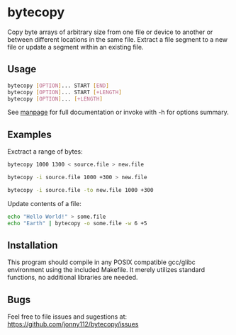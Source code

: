 # bytecopy
Copy byte arrays of arbitrary size from one file or device to another or between different locations in the same file. Extract a file segment to a new file or update a segment within an existing file.

## Usage
```sh
bytecopy [OPTION]... START [END]
bytecopy [OPTION]... START [+LENGTH]
bytecopy [OPTION]... [+LENGTH]
```
See [manpage](doc/bytecopy.man.txt) for full documentation or invoke with -h for options summary.

## Examples

Exctract a range of bytes:
```sh
bytecopy 1000 1300 < source.file > new.file
```
```sh
bytecopy -i source.file 1000 +300 > new.file
```
```sh
bytecopy -i source.file -to new.file 1000 +300
```

Update contents of a file:
```sh
echo "Hello World!" > some.file
echo "Earth" | bytecopy -o some.file -w 6 +5
```

## Installation

This program should compile in any POSIX compatible gcc/glibc environment using the included Makefile. It merely utilizes standard functions, no additional libraries are needed.

## Bugs

Feel free to file issues and sugestions at:
https://github.com/jonny112/bytecopy/issues
